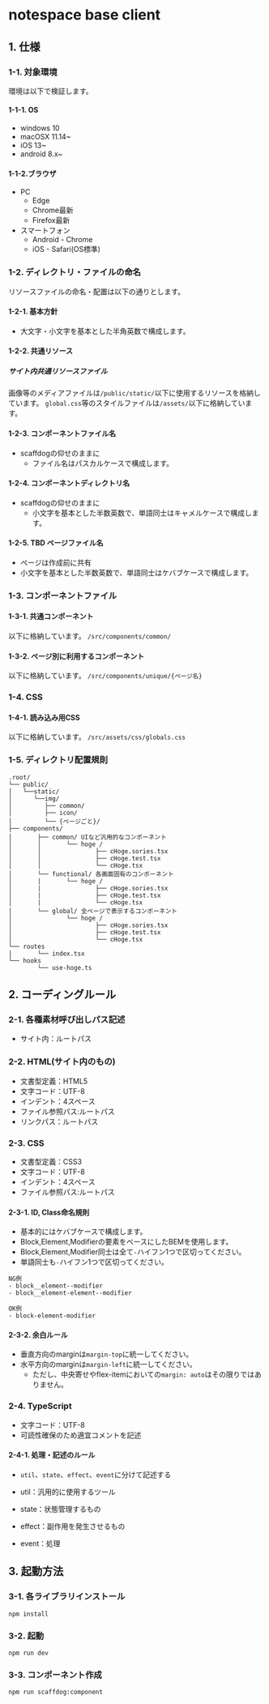 # notespace base client

## 1. 仕様
### 1-1. 対象環境
環境は以下で検証します。

#### 1-1-1. OS
* windows 10
* macOSX 11.14~
* iOS 13~
* android 8.x~

#### 1-1-2.ブラウザ
* PC
	* Edge
	* Chrome最新
	* Firefox最新
* スマートフォン
	* Android -  Chrome
	* iOS - Safari(OS標準)

### 1-2. ディレクトリ・ファイルの命名
リソースファイルの命名・配置は以下の通りとします。

#### 1-2-1. 基本方針

* 大文字・小文字を基本とした半角英数で構成します。

#### 1-2-2. 共通リソース
##### サイト内共通リソースファイル
画像等のメディアファイルは`/public/static/`以下に使用するリソースを格納しています。
`global.css`等のスタイルファイルは`/assets/`以下に格納しています。

#### 1-2-3. コンポーネントファイル名
- scaffdogの仰せのままに
	- ファイル名はパスカルケースで構成します。

#### 1-2-4. コンポーネントディレクトリ名
- scaffdogの仰せのままに
	- 小文字を基本とした半数英数で、単語同士はキャメルケースで構成します。

#### 1-2-5. TBD ページファイル名
- ページは作成前に共有
- 小文字を基本とした半数英数で、単語同士はケバブケースで構成します。

### 1-3. コンポーネントファイル
#### 1-3-1. 共通コンポーネント
以下に格納しています。
`/src/components/common/`

#### 1-3-2. ページ別に利用するコンポーネント
以下に格納しています。
`/src/components/unique/{ページ名}`

### 1-4. CSS
#### 1-4-1. 読み込み用CSS
以下に格納しています。
`/src/assets/css/globals.css`

### 1-5. ディレクトリ配置規則

```
.root/
└── public/
│   └──static/
│      └──img/
│         ├── common/
│         ├── icon/
│         └── {ページごと}/
├── components/
│		├── common/ UIなど汎用的なコンポーネント
│		│		└── hoge /
│		│				├── cHoge.sories.tsx
│		│				├── cHoge.test.tsx
│		│				└── cHoge.tsx
│		└── functional/ 各画面固有のコンポーネント
│		|		└── hoge /
│		|				├── cHoge.sories.tsx
│		|				├── cHoge.test.tsx
│		|				└── cHoge.tsx
│		└── global/ 全ページで表示するコンポーネント
│				└── hoge /
│						├── cHoge.sories.tsx
│						├── cHoge.test.tsx
│						└── cHoge.tsx
└── routes
|		└── index.tsx
└── hooks
		└── use-hoge.ts
``` 

## 2. コーディングルール

### 2-1. 各種素材呼び出しパス記述
* サイト内：ルートパス

### 2-2. HTML(サイト内のもの)
* 文書型定義：HTML5
* 文字コード：UTF-8
* インデント：4スペース
* ファイル参照パス:ルートパス
* リンクパス：ルートパス

### 2-3. CSS
* 文書型定義：CSS3
* 文字コード：UTF-8
* インデント：4スペース
* ファイル参照パス:ルートパス

#### 2-3-1. ID, Class命名規則
- 基本的にはケバブケースで構成します。
- Block,Element,Modifierの要素をベースにしたBEMを使用します。
- Block,Element,Modifier同士は全て`-`ハイフン1つで区切ってください。
- 単語同士も`-`ハイフン1つで区切ってください。

```
NG例
- block__element--modifier
- block__element-element--modifier

OK例
- block-element-modifier
```

#### 2-3-2. 余白ルール
- 垂直方向のmarginは`margin-top`に統一してください。
- 水平方向のmarginは`margin-left`に統一してください。
	- ただし、中央寄せやflex-itemにおいての`margin: auto`はその限りではありません。

### 2-4. TypeScript
- 文字コード：UTF-8
- 可読性確保のため適宜コメントを記述

#### 2-4-1. 処理・記述のルール
- `util`、`state`、`effect`、`event`に分けて記述する

- util：汎用的に使用するツール
- state：状態管理するもの
- effect：副作用を発生させるもの
- event：処理

## 3. 起動方法

### 3-1. 各ライブラリインストール
```
npm install
```

### 3-2. 起動

```
npm run dev
```

### 3-3. コンポーネント作成
```
npm run scaffdog:component
```
